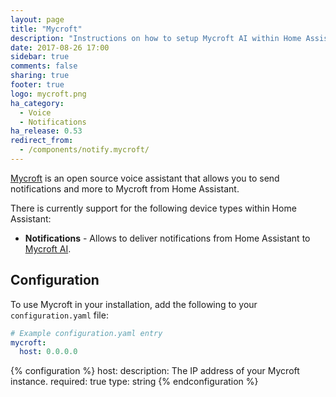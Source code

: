 ```yaml
---
layout: page
title: "Mycroft"
description: "Instructions on how to setup Mycroft AI within Home Assistant."
date: 2017-08-26 17:00
sidebar: true
comments: false
sharing: true
footer: true
logo: mycroft.png
ha_category:
  - Voice
  - Notifications
ha_release: 0.53
redirect_from:
  - /components/notify.mycroft/
---
```


[Mycroft](https://mycroft.ai) is an open source voice assistant that allows you to send notifications and more to Mycroft from Home Assistant.

There is currently support for the following device types within Home Assistant:

- **Notifications** - Allows to deliver notifications from Home Assistant to [Mycroft AI](https://mycroft.ai/).

## Configuration

To use Mycroft in your installation, add the following to your `configuration.yaml` file:

```yaml
# Example configuration.yaml entry
mycroft:
  host: 0.0.0.0
```

{% configuration %}
host:
  description: The IP address of your Mycroft instance.
  required: true
  type: string
{% endconfiguration %}